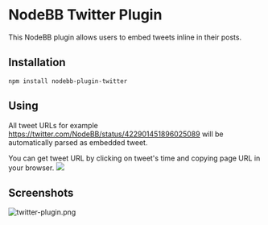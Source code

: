 # NodeBB Twitter Plugin

This NodeBB plugin allows users to embed tweets inline in their posts.

## Installation

	npm install nodebb-plugin-twitter

## Using

All tweet URLs for example https://twitter.com/NodeBB/status/422901451896025089 will be automatically parsed as embedded tweet.

You can get tweet URL by clicking on tweet's time and copying page URL in your browser.
![](http://i.imgur.com/ZkF0Mig.png)

## Screenshots

![twitter-plugin.png](http://i.imgur.com/sTBEVrK.png) 
